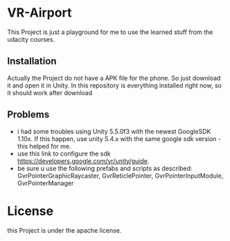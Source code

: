 # VR-Airport

This Project is just a playground for me to use the learned stuff from the udacity courses.

## Installation

Actually the Project do not have a APK file for the phone. So just download it and open it in Unity.
In this repository is everything installed right now, so it should work after download

## Problems

- i had some troubles using Unity 5.5.0f3 with the newest GoogleSDK 1.10x. If this happen, use unity 5.4.x with the same google sdk version - this helped for me.
- use this link to configure the sdk https://developers.google.com/vr/unity/guide. 
- be sure u use the following prefabs and scripts as described: GvrPointerGraphicRaycaster, GvrReticlePointer, GvrPointerInputModule, GvrPointerManager

# License
this Project is under the apache license.